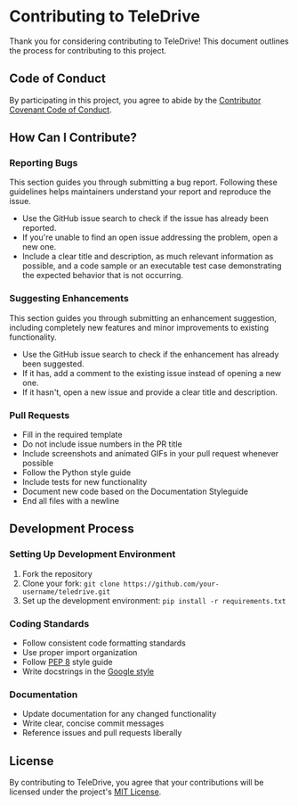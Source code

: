 # Contributing to TeleDrive

Thank you for considering contributing to TeleDrive! This document outlines the process for contributing to this project.

## Code of Conduct

By participating in this project, you agree to abide by the [Contributor Covenant Code of Conduct](CODE_OF_CONDUCT.md).

## How Can I Contribute?

### Reporting Bugs

This section guides you through submitting a bug report. Following these guidelines helps maintainers understand your report and reproduce the issue.

- Use the GitHub issue search to check if the issue has already been reported.
- If you're unable to find an open issue addressing the problem, open a new one.
- Include a clear title and description, as much relevant information as possible, and a code sample or an executable test case demonstrating the expected behavior that is not occurring.

### Suggesting Enhancements

This section guides you through submitting an enhancement suggestion, including completely new features and minor improvements to existing functionality.

- Use the GitHub issue search to check if the enhancement has already been suggested.
- If it has, add a comment to the existing issue instead of opening a new one.
- If it hasn't, open a new issue and provide a clear title and description.

### Pull Requests

- Fill in the required template
- Do not include issue numbers in the PR title
- Include screenshots and animated GIFs in your pull request whenever possible
- Follow the Python style guide
- Include tests for new functionality
- Document new code based on the Documentation Styleguide
- End all files with a newline

## Development Process

### Setting Up Development Environment

1. Fork the repository
2. Clone your fork: `git clone https://github.com/your-username/teledrive.git`
3. Set up the development environment: `pip install -r requirements.txt`

### Coding Standards

- Follow consistent code formatting standards
- Use proper import organization
- Follow [PEP 8](https://www.python.org/dev/peps/pep-0008/) style guide
- Write docstrings in the [Google style](https://google.github.io/styleguide/pyguide.html#38-comments-and-docstrings)



### Documentation

- Update documentation for any changed functionality
- Write clear, concise commit messages
- Reference issues and pull requests liberally

## License

By contributing to TeleDrive, you agree that your contributions will be licensed under the project's [MIT License](LICENSE).